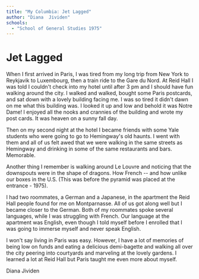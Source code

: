 ```yaml
---
title: "My Columbia: Jet Lagged"
author: "Diana  Jividen"
schools:
  - "School of General Studies 1975"
---
```


# Jet Lagged

When I first arrived in Paris, I was tired from my long trip from New York to Reykjavik to Luxembourg, then a train ride to the Gare du Nord. At Reid Hall I was told I couldn't check into my hotel until after 3 pm and I should have fun walking around the city.  I walked and walked, bought some Paris postcards, and sat down with a lovely building facing me.  I was so tired it didn't dawn on me what this building was.  I looked it up and low and behold it was Notre Dame!  I enjoyed all the nooks and crannies of the building and wrote my post cards.  It was heaven on a sunny fall day.

Then on my second night at the hotel I became friends with some Yale students who were going to go to Hemingway's old haunts.  I went with them and all of us felt awed that we were walking in the same streets as Hemingway and drinking in some of the same restaurants and bars.  Memorable.

Another thing I remember is walking around Le Louvre and noticing that the downspouts were in the shape of dragons.  How French -- and how unlike our boxes in the U.S.  (This was before the pyramid was placed at the entrance - 1975).

I had two roommates, a German and a Japanese, in the apartment the Reid Hall people found for me on Montparnasse.   All of us got along well but I became closer to the German.  Both of my roommates spoke several languages, while I was struggling with French.  Our language at the apartment was English, even though I told myself before I enrolled that I was going to immerse myself and never speak English.

I won't say living in Paris was easy.  However, I have a lot of memories of being low on funds and eating a delicious demi-bagette and walking all over the city  peering into courtyards and marveling at the lovely gardens.  I learned a lot at Reid Hall but Paris taught me even more about myself.

Diana Jividen
